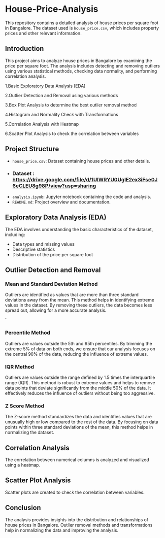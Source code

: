 # House-Price-Analysis
This repository contains a detailed analysis of house prices per square foot in Bangalore. The dataset used is `house_price.csv`, which includes property prices and other relevant information.

## Introduction

This project aims to analyze house prices in Bangalore by examining the price per square foot. The analysis includes detecting and removing outliers using various statistical methods, checking data normality, and performing correlation analysis.

1.Basic Exploratory Data Analysis (EDA)

2.Outlier Detection and Removal using various methods

3.Box Plot Analysis to determine the best outlier removal method

4.Histogram and Normality Check with Transformations

5.Correlation Analysis with Heatmap

6.Scatter Plot Analysis to check the correlation between variables


## Project Structure

- `house_price.csv`: Dataset containing house prices and other details.
- ### Dataset : https://drive.google.com/file/d/1UlWRYU0UglE2ex3iFse0J6eCLEU8g98P/view?usp=sharing
- `analysis.ipynb`: Jupyter notebook containing the code and analysis.
- `README.md`: Project overview and documentation.

## Exploratory Data Analysis (EDA)

The EDA involves understanding the basic characteristics of the dataset, including:

- Data types and missing values
- Descriptive statistics
- Distribution of the price per square foot

## Outlier Detection and Removal

### Mean and Standard Deviation Method

Outliers are identified as values that are more than three standard deviations away from the mean.
This method helps in identifying extreme values in the dataset. By removing these outliers, the data becomes less spread out, allowing for a more accurate analysis.

`
### Percentile Method
Outliers are values outside the 5th and 95th percentiles.
By trimming the extreme 5% of data on both ends, we ensure that our analysis focuses on the central 90% of the data, reducing the influence of extreme values.


### IQR Method
Outliers are values outside the range defined by 1.5 times the interquartile range (IQR).
This method is robust to extreme values and helps to remove data points that deviate significantly from the middle 50% of the data. It effectively reduces the influence of outliers without being too aggressive.

### Z Score Method
The Z-score method standardizes the data and identifies values that are unusually high or low compared to the rest of the data. By focusing on data points within three standard deviations of the mean, this method helps in normalizing the dataset.

## Correlation Analysis
The correlation between numerical columns is analyzed and visualized using a heatmap.

## Scatter Plot Analysis
Scatter plots are created to check the correlation between variables.

## Conclusion
The analysis provides insights into the distribution and relationships of house prices in Bangalore. Outlier removal methods and transformations help in normalizing the data and improving the analysis.
